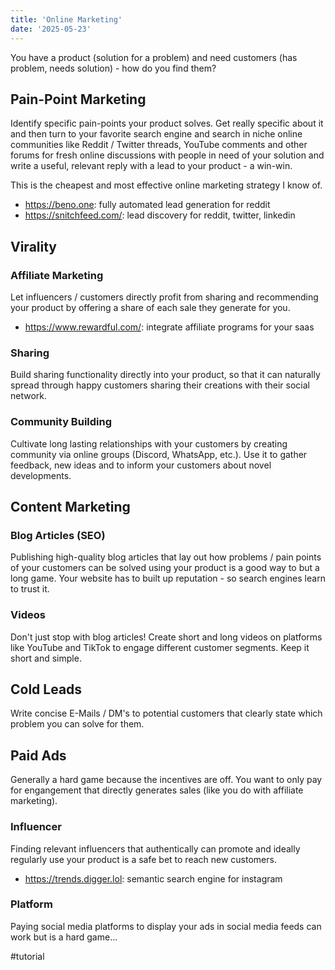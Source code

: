 ```yaml
---
title: 'Online Marketing'
date: '2025-05-23'
---
```

You have a product (solution for a problem) and need customers (has problem, needs solution) - how do you find them?

## Pain-Point Marketing

Identify specific pain-points your product solves. Get really specific about it and then turn to your favorite search engine and search in niche online communities like Reddit / Twitter threads, YouTube comments and other forums for fresh online discussions with people in need of your solution and write a useful, relevant reply with a lead to your product - a win-win.

This is the cheapest and most effective online marketing strategy I know of.

- <https://beno.one>: fully automated lead generation for reddit
- <https://snitchfeed.com/>: lead discovery for reddit, twitter, linkedin

## Virality

### Affiliate Marketing

Let influencers / customers directly profit from sharing and recommending your product by offering a share of each sale they generate for you.

- <https://www.rewardful.com/>: integrate affiliate programs for your saas

### Sharing

Build sharing functionality directly into your product, so that it can naturally spread through happy customers sharing their creations with their social network.

### Community Building

Cultivate long lasting relationships with your customers by creating community via online groups (Discord, WhatsApp, etc.). Use it to gather feedback, new ideas and to inform your customers about novel developments.

## Content Marketing

### Blog Articles (SEO)

Publishing high-quality blog articles that lay out how problems / pain points of your customers can be solved using your product is a good way to but a long game. Your website has to built up reputation - so search engines learn to trust it.

### Videos

Don't just stop with blog articles! Create short and long videos on platforms like YouTube and TikTok to engage different customer segments. Keep it short and simple.

## Cold Leads

Write concise E-Mails / DM's to potential customers that clearly state which problem you can solve for them.

## Paid Ads

Generally a hard game because the incentives are off. You want to only pay for engangement that directly generates sales (like you do with affiliate marketing).

### Influencer

Finding relevant influencers that authentically can promote and ideally regularly use your product is a safe bet to reach new customers.

- <https://trends.digger.lol>: semantic search engine for instagram

### Platform

Paying social media platforms to display your ads in social media feeds can work but is a hard game...

#tutorial
